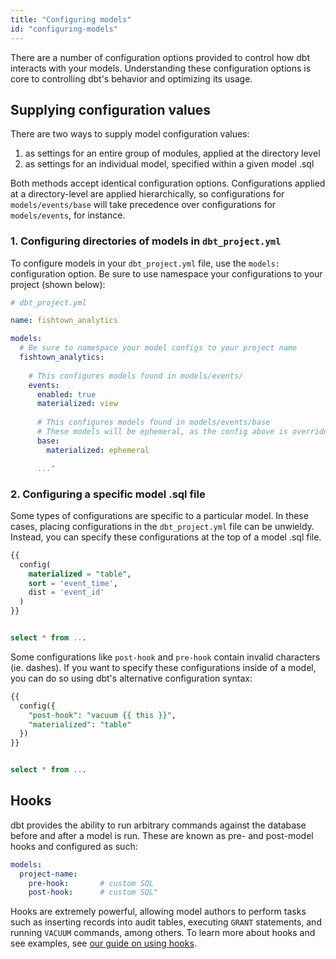 ```yaml
---
title: "Configuring models"
id: "configuring-models"
---
```


There are a number of configuration options provided to control how dbt interacts with your models. Understanding these configuration options is core to controlling dbt's behavior and optimizing its usage.

## Supplying configuration values

There are two ways to supply model configuration values:

1. as settings for an entire group of modules, applied at the directory level
2. as settings for an individual model, specified within a given model .sql

Both methods accept identical configuration options. Configurations applied at a directory-level are applied hierarchically, so configurations for `models/events/base` will take precedence over configurations for `models/events`, for instance.

### 1. Configuring directories of models in `dbt_project.yml`

To configure models in your `dbt_project.yml` file, use the `models:` configuration option. Be sure to use namespace your configurations to your project (shown below):

```yaml
# dbt_project.yml

name: fishtown_analytics

models:
  # Be sure to namespace your model configs to your project name
  fishtown_analytics:
  
    # This configures models found in models/events/
    events:
      enabled: true
      materialized: view
      
      # This configures models found in models/events/base
      # These models will be ephemeral, as the config above is overridden
      base:
        materialized: ephemeral

      ..."
```

### 2. Configuring a specific model .sql file

Some types of configurations are specific to a particular model. In these cases, placing configurations in the `dbt_project.yml` file can be unwieldy. Instead, you can specify these configurations at the top of a model .sql file.

<File name='models/events/base/base_events.sql'>

```sql
{{
  config(
    materialized = "table",
    sort = 'event_time',
    dist = 'event_id'
  )
}}


select * from ...
```

</File>

Some configurations like `post-hook` and `pre-hook` contain invalid characters (ie. dashes). If you want to specify these configurations inside of a model, you can do so using dbt's alternative configuration syntax:

<File name='models/events/base/base_events.sql'>

```sql
{{
  config({
    "post-hook": "vacuum {{ this }}",
    "materialized": "table"
  })
}}


select * from ...
```

</File>


## Hooks

dbt provides the ability to run arbitrary commands against the database before and after a model is run. These are known as pre- and post-model hooks and configured as such:


```yaml
models:
  project-name:
    pre-hook:       # custom SQL
    post-hook:      # custom SQL"
```

Hooks are extremely powerful, allowing model authors to perform tasks such as inserting records into audit tables, executing `GRANT` statements, and running `VACUUM` commands, among others. To learn more about hooks and see examples, see [our guide on using hooks](hooks).